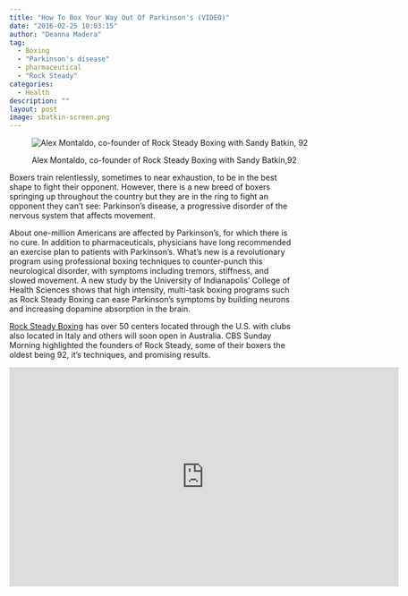 ```yaml
---
title: "How To Box Your Way Out Of Parkinson's (VIDEO)"
date: "2016-02-25 10:03:15"
author: "Deanna Madera"
tag:
  - Boxing
  - "Parkinson's disease"
  - pharmaceutical
  - "Rock Steady"
categories:
  - Health
description: ""
layout: post
image: sbatkin-screen.png
---
```


<figure aria-describedby="caption-attachment-3132" class="wp-caption alignnone" id="attachment_3132" style="width: 853px">

![Alex Montaldo, co-founder of Rock Steady Boxing with Sandy Batkin, 92](/posts/sbatkin-screen.png)<figcaption class="wp-caption-text" id="caption-attachment-3132">Alex Montaldo, co-founder of Rock Steady Boxing with Sandy Batkin,92</figcaption></figure>

Boxers train relentlessly, sometimes to near exhaustion, to be in the best shape to fight their opponent. However, there is a new breed of boxers springing up throughout the country but they are in the ring to fight an opponent they can’t see: Parkinson’s disease, a progressive disorder of the nervous system that affects movement.

About one-million Americans are affected by Parkinson’s, for which there is no cure. In addition to pharmaceuticals, physicians have long recommended an exercise plan to patients with Parkinson’s. What’s new is a revolutionary program using professional boxing techniques to counter-punch this neurological disorder, with symptoms including tremors, stiffness, and slowed movement. A new study by the University of Indianapolis’ College of Health Sciences shows that high intensity, multi-task boxing programs such as Rock Steady Boxing can ease Parkinson’s symptoms by building neurons and increasing dopamine absorption in the brain.

[Rock Steady Boxing](https://www.rocksteadyboxing.org/our-affiliates/) has over 50 centers located through the U.S. with clubs also located in Italy and others will soon open in Australia. CBS Sunday Morning highlighted the founders of Rock Steady, some of their boxers the oldest being 92, it’s techniques, and promising results.

<div class="youtube-embed" data-video_id="EfDHGbuvqiw"><iframe allow="accelerometer; autoplay; encrypted-media; gyroscope; picture-in-picture" allowfullscreen="" frameborder="0" height="392" loading="lazy" src="https://www.youtube.com/embed/EfDHGbuvqiw?feature=oembed&enablejsapi=1" title="Boxing program trains patients to beat Parkinson's" width="696"></iframe></div>
